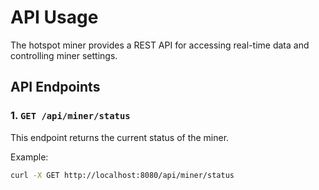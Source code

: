 # API Usage

The hotspot miner provides a REST API for accessing real-time data and controlling miner settings.

## API Endpoints

### 1. `GET /api/miner/status`
This endpoint returns the current status of the miner.

Example:
```bash
curl -X GET http://localhost:8080/api/miner/status
